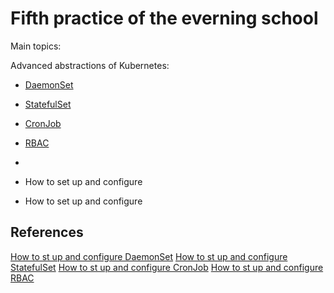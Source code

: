 # Fifth practice of the everning school

Main topics:

Advanced abstractions of Kubernetes:

- [DaemonSet](https://kubernetes.io/docs/concepts/workloads/controllers/daemonset/)
- [StatefulSet](https://kubernetes.io/docs/concepts/workloads/controllers/statefulset/)
- [CronJob](https://kubernetes.io/docs/concepts/workloads/controllers/cron-jobs/)
- [RBAC](https://kubernetes.io/docs/reference/access-authn-authz/rbac/)

- 
- How to set up and configure 
- How to set up and configure 

## References

[How to st up and configure DaemonSet](https://github.com/GolovPavel/k8s_slurm/tree/master/practice_5/1.daemonset)
[How to st up and configure StatefulSet](https://github.com/GolovPavel/k8s_slurm/tree/master/practice_5/2.statefulset)
[How to st up and configure CronJob](https://github.com/GolovPavel/k8s_slurm/tree/master/practice_5/3.job-cronjob)
[How to st up and configure RBAC](https://github.com/GolovPavel/k8s_slurm/tree/master/practice_5/4.rbac)
